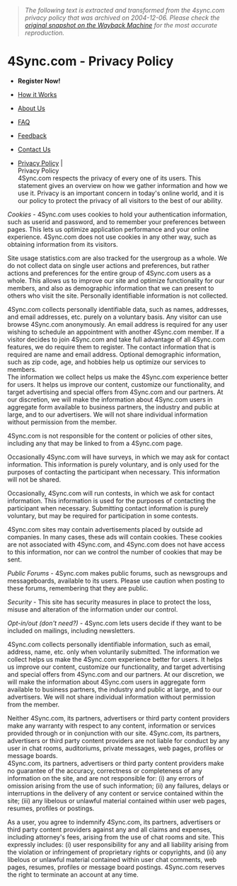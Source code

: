 > *The following text is extracted and transformed from the 4sync.com privacy policy that was archived on 2004-12-06. Please check the [original snapshot on the Wayback Machine](https://web.archive.org/web/20041206205955id_/http%3A//www.4sync.com/forsync/privacy.asp) for the most accurate reproduction.*

# 4Sync.com - Privacy Policy

  

* **Register Now!**  

* [How it Works](https://web.archive.org/forsync/howitworks.asp)  

* [About Us](https://web.archive.org/forsync/about.asp)  

* [FAQ](https://web.archive.org/forsync/faq.asp)  

* [Feedback](https://web.archive.org/forsync/feedback.asp)  

* [Contact Us](https://web.archive.org/forsync/contact.asp)  

* [Privacy Policy](https://web.archive.org/forsync/privacy.asp)
|    
Privacy Policy   
4Sync.com respects the privacy of every one of its users. This statement gives an overview on how we gather information and how we use it. Privacy is an important concern in today's online world, and it is our policy to protect the privacy of all visitors to the best of our ability. 

_Cookies -_ 4Sync.com uses cookies to hold your authentication information, such as userid and password, and to remember your preferences between pages. This lets us optimize application performance and your online experience. 4Sync.com does not use cookies in any other way, such as obtaining information from its visitors. 

Site usage statistics.com are also tracked for the usergroup as a whole. We do not collect data on single user actions and preferences, but rather actions and preferences for the entire group of 4Sync.com users as a whole. This allows us to improve our site and optimize functionality for our members, and also as demographic information that we can present to others who visit the site. Personally identifiable information is not collected. 

4Sync.com collects personally identifiable data, such as names, addresses, and email addresses, etc. purely on a voluntary basis. Any visitor can use browse 4Sync.com anonymously. An email address is required for any user wishing to schedule an appointment with another 4Sync.com member. If a visitor decides to join 4Sync.com and take full advantage of all 4Sync.com features, we do require them to register. The contact information that is required are name and email address. Optional demographic information, such as zip code, age, and hobbies help us optimize our services to members.   
The information we collect helps us make the 4Sync.com experience better for users. It helps us improve our content, customize our functionality, and target advertising and special offers from 4Sync.com and our partners. At our discretion, we will make the information about 4Sync.com users in aggregate form available to business partners, the industry and public at large, and to our advertisers. We will not share individual information without permission from the member. 

4Sync.com is not responsible for the content or policies of other sites, including any that may be linked to from a 4Sync.com page. 

Occasionally 4Sync.com will have surveys, in which we may ask for contact information. This information is purely voluntary, and is only used for the purposes of contacting the participant when necessary. This information will not be shared. 

Occasionally, 4Sync.com will run contests, in which we ask for contact information. This information is used for the purposes of contacting the participant when necessary. Submitting contact information is purely voluntary, but may be required for participation in some contests. 

4Sync.com sites may contain advertisements placed by outside ad companies. In many cases, these ads will contain cookies. These cookies are not associated with 4Sync.com, and 4Sync.com does not have access to this information, nor can we control the number of cookies that may be sent. 

_Public Forums_ \- 4Sync.com makes public forums, such as newsgroups and messageboards, available to its users. Please use caution when posting to these forums, remembering that they are public. 

_Security_ \- This site has security measures in place to protect the loss, misuse and alteration of the information under our control. 

_Opt-in/out (don't need?)_ \- 4Sync.com lets users decide if they want to be included on mailings, including newsletters. 

4Sync.com collects personally identifiable information, such as email, address, name, etc. only when voluntarily submitted. The information we collect helps us make the 4Sync.com experience better for users. It helps us improve our content, customize our functionality, and target advertising and special offers from 4Sync.com and our partners. At our discretion, we will make the information about 4Sync.com users in aggregate form available to business partners, the industry and public at large, and to our advertisers. We will not share individual information without permission from the member. 

Neither 4Sync.com, its partners, advertisers or third party content providers make any warranty with respect to any content, information or services provided through or in conjunction with our site. 4Sync.com, its partners, advertisers or third party content providers are not liable for conduct by any user in chat rooms, auditoriums, private messages, web pages, profiles or message boards.   
4Sync.com, its partners, advertisers or third party content providers make no guarantee of the accuracy, correctness or completeness of any information on the site, and are not responsible for: (i) any errors of omission arising from the use of such information; (ii) any failures, delays or interruptions in the delivery of any content or service contained within the site; (iii) any libelous or unlawful material contained within user web pages, resumes, profiles or postings. 

As a user, you agree to indemnify 4Sync.com, its partners, advertisers or third party content providers against any and all claims and expenses, including attorney's fees, arising from the use of chat rooms and site. This expressly includes: (i) user responsibility for any and all liability arising from the violation or infringement of proprietary rights or copyrights, and (ii) any libelous or unlawful material contained within user chat comments, web pages, resumes, profiles or message board postings. 4Sync.com reserves the right to terminate an account at any time. 
